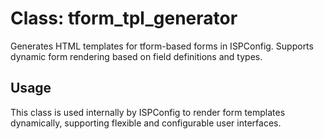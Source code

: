 # Class: tform_tpl_generator

Generates HTML templates for tform-based forms in ISPConfig. Supports dynamic form rendering based on field definitions and types.

## Usage
This class is used internally by ISPConfig to render form templates dynamically, supporting flexible and configurable user interfaces.

